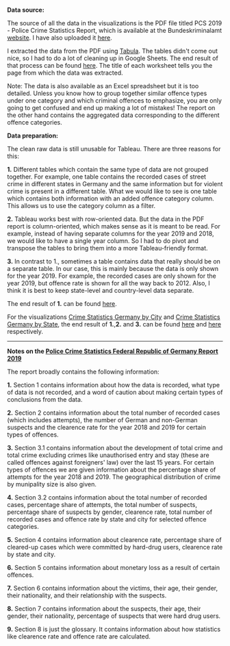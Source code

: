 

**Data source:**

The source of all the data in the visualizations is the PDF file titled PCS 2019 - Police Crime Statistics Report, which is available at the Bundeskriminalamt [website](http://www.bka.de/EN). I have also uploaded it [here](https://github.com/parbasu/tableau/blob/main/crime_germany/pks2019_englisch.pdf).

I extracted the data from the PDF using [Tabula](https://tabula.technology/). The tables didn't come out nice, so I had to do a lot of cleaning up in Google Sheets. The end result of that process can be found [here](https://github.com/parbasu/tableau/blob/main/crime_germany/pcs2019_clean_raw_data.xlsx). The title of each worksheet tells you the page from which the data was extracted.

Note: The data is also available as an Excel spreadsheet but it is too detailed. Unless you know how to group together similar offence types under one category and which criminal offences to emphasize, you are only going to get confused and end up making a lot of mistakes! The report on the other hand contains the aggregated data corresponding to the different offence categories.

**Data preparation:**

The clean raw data is still unusable for Tableau. There are three reasons for this:

**1.** Different tables which contain the same type of data are not grouped together. For example, one table contains the recorded cases of street crime in different states in Germany and the same information but for violent crime is present in a different table. What we would like to see is one table which contains both information with an added offence category column. This allows us to use the category column as a filter.

**2.** Tableau works best with row-oriented data. But the data in the PDF report is column-oriented, which makes sense as it is meant to be read. For example, instead of having separate columns for the year 2019 and 2018, we would like to have a single year column. So I had to do pivot and transpose the tables to bring them into a more Tableau-friendly format.

**3.** In contrast to 1., sometimes a table contains data that really should be on a separate table. In our case, this is mainly because the data is only shown for the year 2019. For example, the recorded cases are only shown for the year 2019, but offence rate is shown for all the way back to 2012. Also, I think it is best to keep state-level and country-level data separate. 

The end result of **1.** can be found [here](https://github.com/parbasu/tableau/blob/main/crime_germany/pcs.xlsx).

For the visualizations [Crime Statistics Germany by City](https://public.tableau.com/views/CrimeStatisticsGermanybyCity/crimestatsgermanycity?:language=en-GB&:display_count=y&:origin=viz_share_link) and [Crime Statistics Germany by State](https://public.tableau.com/views/CrimeStatisticsGermanybyState/crimestatsstategermany?:language=en-GB&:display_count=y&:origin=viz_share_link), the end result of **1.**,**2.** and **3.** can be found [here](https://github.com/parbasu/tableau/blob/main/crime_germany/crime_stats_germany_city.xlsx) and [here](https://github.com/parbasu/tableau/blob/main/crime_germany/crime_stats_germany_state.xlsx) respectively.

---

**Notes on the [Police Crime Statistics Federal Republic of Germany Report 2019](https://github.com/parbasu/tableau/blob/main/crime_germany/pks2019_englisch.pdf)**

The report broadly contains the following information: 

**1.** Section 1 contains information about how the data is recorded, what type of data is not recorded, and a word of caution about making certain types of conclusions from the data.

**2.** Section 2 contains information about the total number of recorded cases (which includes attempts), the number of German and non-German suspects and the clearence rate for the year 2018 and 2019 for certain types of offences.

**3.** Section 3.1 contains information about the development of total crime and total crime excluding crimes like unauthorised entry and stay (these are called offences against foreigners' law) over the last 15 years. For certain types of offences we are given information about the percentage share of attempts for the year 2018 and 2019. The geographical distribution of crime by munipality size is also given.

**4.** Section 3.2 contains information about the total number of recorded cases, percentage share of attempts, the total number of suspects, percentage share of suspects by gender, clearence rate, total number of recorded cases and offence rate by state and city for selected offence categories.

**5.** Section 4 contains information about clearence rate, percentage share of cleared-up cases which were committed by hard-drug users, clearence rate by state and city. 

**6.** Section 5 contains information about monetary loss as a result of certain offences.

**7.** Section 6 contains information about the victims, their age, their gender, their nationality, and their relationship with the suspects.

**8.** Section 7 contains information about the suspects, their age, their gender, their nationality, percentage of suspects that were hard drug users.

**9.** Section 8 is just the glossary. It contains information about how statistics like clearence rate and offence rate are calculated.

